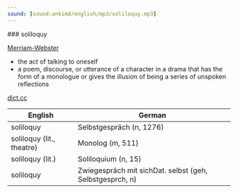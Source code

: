```yaml
---
sound: [sound:ankimd/english/mp3/soliloquy.mp3]
---
```


\### soliloquy

[Merriam-Webster](https://www.merriam-webster.com/dictionary/soliloquy)

- the act of talking to oneself
- a poem, discourse, or utterance of a character in a drama that has the form of a monologue or gives the illusion of being a series of unspoken reflections

[dict.cc](https://www.dict.cc/soliloquy)

| English        | German       |
| -------------- | ------------ |
| soliloquy | Selbstgespräch (n, 1276) |
| soliloquy (lit., theatre) | Monolog (m, 511) |
| soliloquy (lit.) | Soliloquium (n, 15) |
| soliloquy | Zwiegespräch mit sichDat. selbst (geh, Selbstgesprch, n) |
